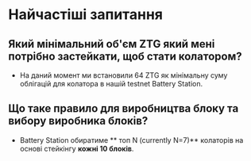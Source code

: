 # Найчастіші запитання

## Який мінімальний об'єм ZTG який мені потрібно застейкати, щоб стати колатором?

- На даний момент ми встановили 64 ZTG як мінімальну суму облігацій для колатора в нашій testnet Battery Station.

## Що таке правило для виробництва блоку та вибору виробника блоків?

- Battery Station обиратиме ** топ N (currently N=7)** колаторів на основі стейкінгу **кожні 10 блоків**.
